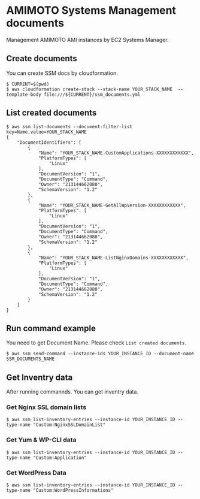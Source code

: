 # AMIMOTO Systems Management documents
Management AMIMOTO AMI instances by EC2 Systems Manager.

## Create documents
You can create SSM docs by cloudformation.
```
$ CURRENT=$(pwd)
$ aws cloudformation create-stack --stack-name YOUR_STACK_NAME  --template-body file:///${CURRENT}/ssm_documents.yml
```

## List created documents
```
$ aws ssm list-documents --document-filter-list key=Name,value=YOUR_STACK_NAME
{
    "DocumentIdentifiers": [
        {
            "Name": "YOUR_STACK_NAME-CustomApplications-XXXXXXXXXXXX",
            "PlatformTypes": [
                "Linux"
            ],
            "DocumentVersion": "1",
            "DocumentType": "Command",
            "Owner": "213144662080",
            "SchemaVersion": "1.2"
        },
        {
            "Name": "YOUR_STACK_NAME-GetAllWpVersion-XXXXXXXXXXXX",
            "PlatformTypes": [
                "Linux"
            ],
            "DocumentVersion": "1",
            "DocumentType": "Command",
            "Owner": "213144662080",
            "SchemaVersion": "1.2"
        },
        {
            "Name": "YOUR_STACK_NAME-ListNginxDomains-XXXXXXXXXXXX",
            "PlatformTypes": [
                "Linux"
            ],
            "DocumentVersion": "1",
            "DocumentType": "Command",
            "Owner": "213144662080",
            "SchemaVersion": "1.2"
        }
    ]
}
```

## Run command example
You need to get Document Name.
Please check `List created documents`.

```
$ aws ssm send-command --instance-ids YOUR_INSTANCE_ID --document-name SSM_DOCUMENTS_NAME
```

## Get Inventry data
After running commannds.
You can get inventry data.
### Get Nginx SSL domain lists
```
$ aws ssm list-inventory-entries --instance-id YOUR_INSTANCE_ID --type-name "Custom:NginxSSLDomainList"
```
### Get Yum & WP-CLI data
```
$ aws ssm list-inventory-entries --instance-id YOUR_INSTANCE_ID --type-name "Custom:Application"
```
### Get WordPress Data
```
$ aws ssm list-inventory-entries --instance-id YOUR_INSTANCE_ID --type-name "Custom:WordPressInformations"
```
